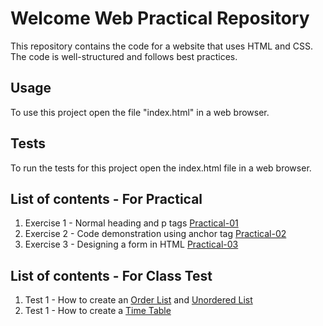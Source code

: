 # Welcome Web Practical Repository

This repository contains the code for a website that uses HTML and CSS. The code is well-structured and follows best practices.

## Usage

To use this project open the file "index.html" in a web browser.

## Tests

To run the tests for this project open the index.html file in a web browser.

## List of contents - For Practical
1. Exercise 1 - Normal heading and p tags [Practical-01](./Practical-01/index.html)
2. Exercise 2 - Code demonstration using anchor tag [Practical-02](./Practical-02/index.html)
3. Exercise 3 - Designing a form in HTML [Practical-03](./Practical-03/index.html)

## List of contents - For Class Test
1. Test 1 - How  to create an [Order List](./Test/Lists/datalist.html) and [Unordered List](./Test/Lists/list.html)
2. Test 1 - How to create a [Time Table](./Test/Time%20Table/time%20table.html)